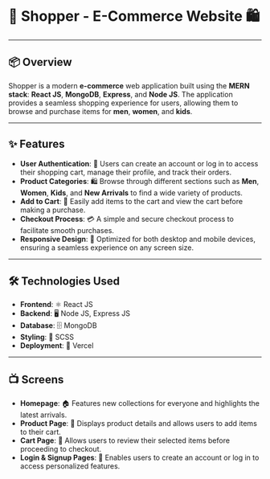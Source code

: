 
# 🛒 **Shopper - E-Commerce Website** 🛍️

---

## 📦 Overview

Shopper is a modern **e-commerce** web application built using the **MERN stack**: **React JS**, **MongoDB**, **Express**, and **Node JS**. The application provides a seamless shopping experience for users, allowing them to browse and purchase items for **men**, **women**, and **kids**.

---

## ✨ Features

- **User Authentication**: 🔐 Users can create an account or log in to access their shopping cart, manage their profile, and track their orders.
- **Product Categories**: 🛍️ Browse through different sections such as **Men**, **Women**, **Kids**, and **New Arrivals** to find a wide variety of products.
- **Add to Cart**: 🛒 Easily add items to the cart and view the cart before making a purchase.
- **Checkout Process**: 💳 A simple and secure checkout process to facilitate smooth purchases.
- **Responsive Design**: 📱 Optimized for both desktop and mobile devices, ensuring a seamless experience on any screen size.

---

## 🛠️ Technologies Used

- **Frontend**: ⚛️ React JS
- **Backend**: 🖥️ Node JS, Express JS
- **Database**: 🗄️ MongoDB
- **Styling**: 🎨 SCSS
- **Deployment**: 🚀 Vercel

---

## 📺 Screens

- **Homepage**: 🏠 Features new collections for everyone and highlights the latest arrivals.
- **Product Page**: 📄 Displays product details and allows users to add items to their cart.
- **Cart Page**: 🛒 Allows users to review their selected items before proceeding to checkout.
- **Login & Signup Pages**: 🔑 Enables users to create an account or log in to access personalized features.


